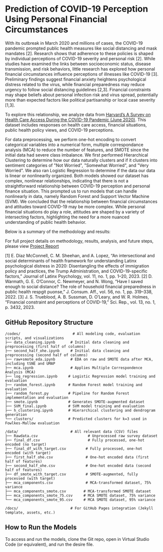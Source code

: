 # Prediction of COVID-19 Perception Using Personal Financial Circumstances

With its outbreak in March 2020 and millions of cases, the COVID-19 pandemic prompted public health measures like social distancing and mask mandates [2]. Research shows that adherence to these policies is shaped by individual perceptions of COVID-19 severity and personal risk [2]. While studies have examined the links between socioeconomic status, disease transmission, and risk behaviors, little research has explored how personal financial circumstances influence perceptions of illnesses like COVID-19 [3]. Preliminary findings suggest financial anxiety heightens psychological distress related to the virus, while financial preparedness may reduce urgency to follow social distancing guidelines [2,3]. Financial constraints may shape beliefs about personal infection risk and virus spread, potentially more than expected factors like political partisanship or local case severity [1,3].

To explore this relationship, we analyze data from [Harvard’s A Survey on Health Care Access During the COVID-19 Pandemic (June 2020)](https/dataverse.harvard.edu/dataset.xhtml?persistentId=doi:10.7910/DVN/XCKM0V). This dataset includes responses on health care access, financial situations, public health policy views, and COVID-19 perceptions.

For data preprocessing, we perform one-hot encoding to convert categorical variables into a numerical form, multiple correspondance analysis (MCA) to reduce the number of features, and SMOTE since the initial data had severe class imbalance. We first performed Hierarchical Clustering to determine how our data naturally clusters and if it clusters into sentiment categories of "Not Worried", "Somewhat Worried", and "Very Worried". We also ran Logistic Regression to determine if the data our data is linear or nonlinearlly organized. Both models showed our dataset has complex, nonlinear relationships, indicating that there is not a straightforward relationship between COVID-19 perception and personal finance situation. This prompted us to run models that can handle nonlinearly in data, namely Random Forest and Support Vector Machine (SVM). We concluded that the relationship between financial circumstances and attitudes toward COVID-19 may be more complex. While personal financial situations do play a role, attitudes are shaped by a variety of intersecting factors, highlighting the need for a more nuanced understanding of public health behavior.

Below is a summary of the methodology and results:



For full project details on methodology, results, analysis, and future steps, please view [Project Report](https://production-gradescope-uploads.s3-us-west-2.amazonaws.com/uploads/text_file/file/814582553/Prediction_of_COVID-19_Perception_Using_Personal_Financial_Circumstances___CS_7641_Group_16.pdf?X-Amz-Algorithm=AWS4-HMAC-SHA256&X-Amz-Credential=ASIAV45MPIOWUYFKL2NP%2F20250529%2Fus-west-2%2Fs3%2Faws4_request&X-Amz-Date=20250529T165903Z&X-Amz-Expires=10800&X-Amz-Security-Token=IQoJb3JpZ2luX2VjEMn%2F%2F%2F%2F%2F%2F%2F%2F%2F%2FwEaCXVzLXdlc3QtMiJIMEYCIQDNOx9q1F7lWb620T4SsbKHTKI9bJKHpdVldS%2B1UoQ97wIhAL0R%2F7FvLMXoEK2xDWMAVItCX2h3bVb4Irg2c5kc9zQUKsMFCJL%2F%2F%2F%2F%2F%2F%2F%2F%2F%2FwEQABoMNDA1Njk5MjQ5MDY5IgyvGFyl%2BRx9wXYc3VgqlwU7Q0KGm%2BJzvGuI5QX7OBoPXLG2D%2BlR90CTH2hp9DDm5JPCIwNg8z7ReT7lElHgjcO0Lnpwq78RzqS3%2FDbSYJFicJ%2BMgAqKMfJqatJd9cfoLPOkU5nonCMAxvMHiCwRpobOWnZdM60OzJofHaRJDC7%2BbTp1mNyZAKG81Sd82gVTKp%2Bcxr9zBRa3ZEYqMgEaaG4UGcm6evU0ajo3u6l6XsONAHHthCMMF1lAo0fkGzMeqmykuCIE%2BVguiL%2Bv7jQN7R18i1HjIGayAyhTmadKwRRHMNpji1CdbKPZqf2tnj1ETCymnhSjF54d2YaLq%2FSQ%2B%2FrQ%2B1dxFGPyBTiQOCXM81Oo7cInfLWet9EotSbAeZFZpazD4pEIxgtL3JA5PSbnOiSalPtnLi8L6AiSiE2NZQfyc77FQ0eGJHGXraT7K1VSbYhMiXTkG6awYQcY%2FXPvG%2FhGi3puMK8tqOYGYU21OB5r%2FIzRkmmQ09SPUCc1o8ULLfmtpLHsQTmuYDYBiWV8AkycztZEyUNham19eI%2BD27y6k4eUhK4I3rMEjxKXHcMVF0ehRxZQ8GtqafTxTh1lrpWOjGxY%2BychOQJ50jKRgLiuC3lULX6XOEm4m8bdnF%2B%2BINaLav7Y28fpsIJZT7eSyTZ%2B5%2BMzO3MErPmfJ5Ko2RYqpL0T7e2xvZpvBePryhrKM9sSYcAq19V61n69OexMpDDrpMa2%2Ff4pU9A3aaxS471E9sZ9TLbHtKkJpOv8GjauTLfpTHQePnYqHaxQTijNUH7cIyKMw6KcYuXZJZKNvghODPbXkiMpc1PYHgZVsGQnQcszXOMoXwmcYmFUIGdkY%2BNoOG5oU7jganRdd62I78ZySSFFHLqePA%2Br6hkW0t0EYoVX9lcDa9Uw8pviwQY6sAHNAK4tohhemKn%2FTDUJMBXSLMYDURTKjBDw6hX67DlLYT4QFaDC%2B5rZ0hc4JnE4R5AZ%2BElsYBk61P2sKa4vGzzaqNB%2B5NAYE5k5cBlnQRCSY2j%2F2WuMNBbiPSnqVZAddkTm%2FvYpXBLsa8uyjleZahBLZMjR%2FG6OYbuadLeT%2Fl0OoGtrI6uhxOiePhRk9c07PBn29URs9Y3fzG2uMAoy5C7ATut61ds1ro0P3YGsBim6CQ%3D%3D&X-Amz-SignedHeaders=host&X-Amz-Signature=edc42dcea1ea03198f2cb085d036392c8616076a055499b5511d1fd6fd8f1e4a)


[1] E. Díaz McConnell, C. M. Sheehan, and A. Lopez, “An intersectional and social determinants of health framework for understanding Latinx psychological distress in 2020: Disentangling the effects of immigration policy and practices, the Trump Administration, and COVID-19-specific factors,” Journal of Latinx Psychology, vol. 11, no. 1, pp. 1–20, 2023.
[2] D. Warmath, G. E. O’Connor, C. Newmeyer, and N. Wong, “Have I saved enough to social distance? The role of household financial preparedness in public health respgit puonse,” J. Consum. Aff., vol. 56, no. 1, pp. 319–338, 2022.
[3] J. S. Trueblood, A. B. Sussman, D. O’Leary, and W. R. Holmes, “Financial constraint and perceptions of COVID-19,” Sci. Rep., vol. 13, no. 1, p. 3432, 2023.


## GitHub Repository Structure
```
/codes/                        # All modeling code, evaluation scripts, and visualizations
├── data_cleaning.ipynb       # Initial data cleaning and preprocessing (first half of columns)
├── second_half_ohe.ipynb     # Initial data cleaning and preprocessing (second half of columns)
├── raw+smote_eda.ipynb       # EDA on raw and SMOTE data after MCA, including tSNE and UMAP
├── mca.ipynb                 # Applies Multiple Correspondence Analysis (MCA)
├── log_regression.ipynb     # Logistic Regression model training and evaluation
├── random_forest.ipynb      # Random Forest model training and evaluation
├── random_forest.py         # Pipeline for Random Forest implementation and evaluation
├── smote.ipynb              # Generates SMOTE-augmented dataset
├── SVM_final.ipynb          # SVM model training and evaluation
├── h_clustering.ipynb       # Hierarchical clustering and dendrogram generation
└── clusters/                # Predicted clusters for k=3 used in Fowlkes-Mallow evaluation

/data/                        # All relevant data (CSV) files
├── Rawdata.csv                       # Unprocessed raw survey dataset
├── final_df.csv                      # Fully processed, one-hot encoded (no target)
├── final_df_with_target.csv         # Fully processed, one-hot encoded (with target)
├── first_half_ohe.csv               # One-hot encoded data (first half of features)
├── second_half_ohe.csv              # One-hot encoded data (second half of features)
├── df_smote_with_target.csv         # SMOTE-augmented, fully processed (with target)
├── mca_components.csv               # MCA-transformed dataset, 75% variance
├── mca_components_smote.csv        # MCA-transformed SMOTE dataset
├── mca_components_smote_75.csv     # MCA SMOTE dataset, 75% variance
└── mca_components_smote_95.csv     # MCA SMOTE dataset, 95% variance

/docs/                        # For GitHub Pages integration (Jekyll template, assets, etc.)
```
## How to Run the Models

To access and run the models, clone the Git repo, open in Virtual Studio Code (or equivalent), and run the desire file.

